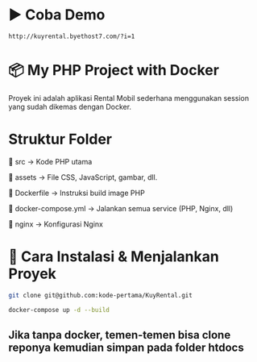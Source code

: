 # ▶️ Coba Demo

```bash
http://kuyrental.byethost7.com/?i=1
```

# 📦 My PHP Project with Docker

Proyek ini adalah aplikasi Rental Mobil sederhana menggunakan session yang sudah dikemas dengan Docker.

# Struktur Folder

📁 src → Kode PHP utama

📁 assets → File CSS, JavaScript, gambar, dll.

📄 Dockerfile → Instruksi build image PHP

📄 docker-compose.yml → Jalankan semua service (PHP, Nginx, dll)

📁 nginx → Konfigurasi Nginx

# 🚀 Cara Instalasi & Menjalankan Proyek

```bash
git clone git@github.com:kode-pertama/KuyRental.git
```

```bash
docker-compose up -d --build
```

## Jika tanpa docker, temen-temen bisa clone reponya kemudian simpan pada folder htdocs

